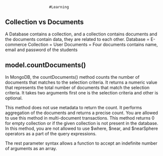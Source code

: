                         #Learning

## Collection vs Documents
A Database contains a collection, and a collection contains documents and the documents contain data, they are related to each other. 
Database = E-commerce
Collection = User
Documents = Four documents contains name, email and password of the students

## model.countDocuments()
In MongoDB, the countDocuments() method counts the number of documents that matches to the selection criteria. It returns a numeric value that represents the total number of documents that match the selection criteria. It takes two arguments first one is the selection criteria and other is optional. 

This method does not use metadata to return the count. It performs aggregation of the documents and returns a precise count.
You are allowed to use this method in multi-document transactions.
This method returns 0 for empty collection or if the given collection is not present in the database.
In this method, you are not allowed to use $where, $near, and $nearSphere operators as a part of the query expressions. 

<!-- ? REST Operator -->
The rest parameter syntax allows a function to accept an indefinite number of arguments as an array.